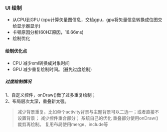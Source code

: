 ### UI 绘制

* 从CPU到GPU (cpu计算矢量图信息，交给gpu，gpu将矢量信息转换成位图交给显示器显示)
* 卡顿原因分析(60HZ原因，16.66ms)
* 绘制优化



#### 绘制优化点
- CPU 减少xml转换成对象时间
- GPU 减少重复绘制时间。(避免过度绘制)

##### 过度绘制情况
1、自定义控件，onDraw()做了过多重复绘制；  
2、布局层次太深，重叠新太强。
> 减少背景重复。比如单个activity背景与主题背景可以二选一；或者直接不设置背景；
> 减少控件重合部分；
> 系统自己的优化
> 重叠部分使用onDraw()裁剪再绘制。
> 复用布局使用merge、include等